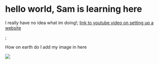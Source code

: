<html>

<h1>hello world, Sam is learning here</h1>
  <p>I really have no idea what im doing!;
    <a href="https://www.youtube.com/watch?v=NQP89ish9t8">link to youtube video on setting up a website</a></p>;
    
  <p>How on earth do I add my image in here</p>
    <img src="C:/Users/samue/Downloads/20220401_230624.jpg">
  
</html>
